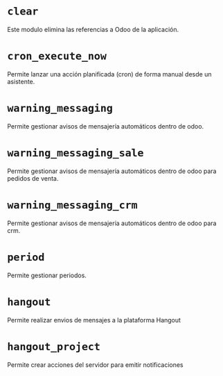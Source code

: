 ```clear ```
====
Este modulo elimina las referencias a Odoo de la aplicación.

```cron_execute_now ```
====
Permite lanzar una acción planificada (cron) de forma manual desde un asistente.

```warning_messaging ```
====
Permite gestionar avisos de mensajería automáticos dentro de odoo.

```warning_messaging_sale ```
====
Permite gestionar avisos de mensajería automáticos dentro de odoo para pedidos de venta.

```warning_messaging_crm ```
====
Permite gestionar avisos de mensajería automáticos dentro de odoo para crm.

```period ```
====
Permite gestionar periodos.

```hangout ```
====
Permite realizar envios de mensajes a la plataforma Hangout

```hangout_project ```
====
Permite crear acciones del servidor para emitir notificaciones
